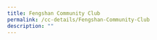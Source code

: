 ```yaml
---
title: Fengshan Community Club
permalink: /cc-details/Fengshan-Community-Club
description: ""
---
```

